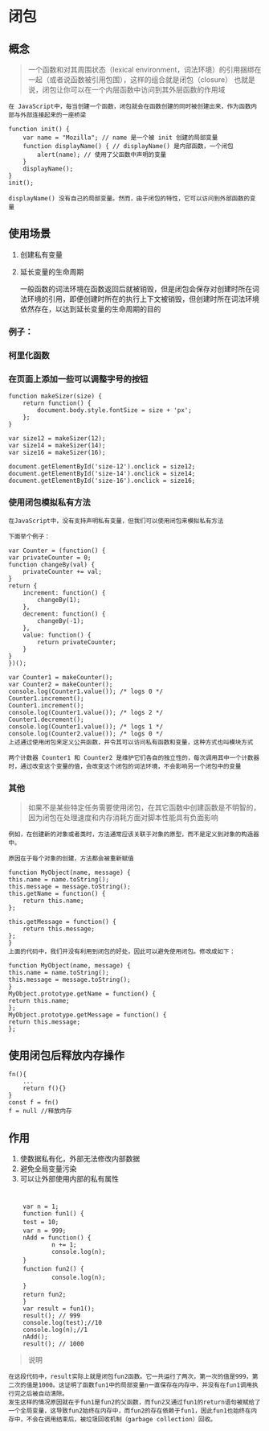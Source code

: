 # 闭包

## 概念

> 一个函数和对其周围状态（lexical environment，词法环境）的引用捆绑在一起（或者说函数被引用包围），这样的组合就是闭包（closure）
> 也就是说，闭包让你可以在一个内层函数中访问到其外层函数的作用域

    在 JavaScript中，每当创建一个函数，闭包就会在函数创建的同时被创建出来，作为函数内部与外部连接起来的一座桥梁

    function init() {
        var name = "Mozilla"; // name 是一个被 init 创建的局部变量
        function displayName() { // displayName() 是内部函数，一个闭包
            alert(name); // 使用了父函数中声明的变量
        }
        displayName();
    }
    init();

    displayName() 没有自己的局部变量。然而，由于闭包的特性，它可以访问到外部函数的变量

## 使用场景

1. 创建私有变量
2. 延长变量的生命周期

   一般函数的词法环境在函数返回后就被销毁，但是闭包会保存对创建时所在词法环境的引用，即便创建时所在的执行上下文被销毁，但创建时所在词法环境依然存在，以达到延长变量的生命周期的目的

### 例子：

### 柯里化函数

### 在页面上添加一些可以调整字号的按钮

    function makeSizer(size) {
        return function() {
            document.body.style.fontSize = size + 'px';
        };
    }

    var size12 = makeSizer(12);
    var size14 = makeSizer(14);
    var size16 = makeSizer(16);

    document.getElementById('size-12').onclick = size12;
    document.getElementById('size-14').onclick = size14;
    document.getElementById('size-16').onclick = size16;

### 使用闭包模拟私有方法

    在JavaScript中，没有支持声明私有变量，但我们可以使用闭包来模拟私有方法

    下面举个例子：

    var Counter = (function() {
    var privateCounter = 0;
    function changeBy(val) {
        privateCounter += val;
    }
    return {
        increment: function() {
            changeBy(1);
        },
        decrement: function() {
            changeBy(-1);
        },
        value: function() {
            return privateCounter;
        }
    }
    })();

    var Counter1 = makeCounter();
    var Counter2 = makeCounter();
    console.log(Counter1.value()); /* logs 0 */
    Counter1.increment();
    Counter1.increment();
    console.log(Counter1.value()); /* logs 2 */
    Counter1.decrement();
    console.log(Counter1.value()); /* logs 1 */
    console.log(Counter2.value()); /* logs 0 */
    上述通过使用闭包来定义公共函数，并令其可以访问私有函数和变量，这种方式也叫模块方式

    两个计数器 Counter1 和 Counter2 是维护它们各自的独立性的，每次调用其中一个计数器时，通过改变这个变量的值，会改变这个闭包的词法环境，不会影响另一个闭包中的变量

### 其他

> 如果不是某些特定任务需要使用闭包，在其它函数中创建函数是不明智的，因为闭包在处理速度和内存消耗方面对脚本性能具有负面影响

    例如，在创建新的对象或者类时，方法通常应该关联于对象的原型，而不是定义到对象的构造器中。

    原因在于每个对象的创建，方法都会被重新赋值

    function MyObject(name, message) {
    this.name = name.toString();
    this.message = message.toString();
    this.getName = function() {
        return this.name;
    };

    this.getMessage = function() {
        return this.message;
    };
    }
    上面的代码中，我们并没有利用到闭包的好处，因此可以避免使用闭包。修改成如下：

    function MyObject(name, message) {
    this.name = name.toString();
    this.message = message.toString();
    }
    MyObject.prototype.getName = function() {
    return this.name;
    };
    MyObject.prototype.getMessage = function() {
    return this.message;
    };

## 使用闭包后释放内存操作

    fn(){
        ...
        return f(){}
    }
    const f = fn()
    f = null //释放内存

## 作用

1. 使数据私有化，外部无法修改内部数据
2. 避免全局变量污染
3. 可以让外部使用内部的私有属性

#

        var n = 1;
        function fun1() {
        test = 10;　　　　
        var n = 999;　　　　
        nAdd = function() {
                n += 1;
                console.log(n);
        }　　　　
        function fun2() {　　　　　　
                console.log(n);　　　　
        }　　　　
        return fun2;　　
        }
        var result = fun1();
        result(); // 999
        console.log(test);//10
        console.log(n);//1
        nAdd();
        result(); // 1000

> 说明

    在这段代码中，result实际上就是闭包fun2函数。它一共运行了两次，第一次的值是999，第二次的值是1000。这证明了函数fun1中的局部变量n一直保存在内存中，并没有在fun1调用执行完之后被自动清除。
    发生这样的情况原因就在于fun1是fun2的父函数，而fun2又通过fun1的return语句被赋给了一个全局变量，这导致fun2始终在内存中，而fun2的存在依赖于fun1，因此fun1也始终在内存中，不会在调用结束后，被垃圾回收机制（garbage collection）回收。
